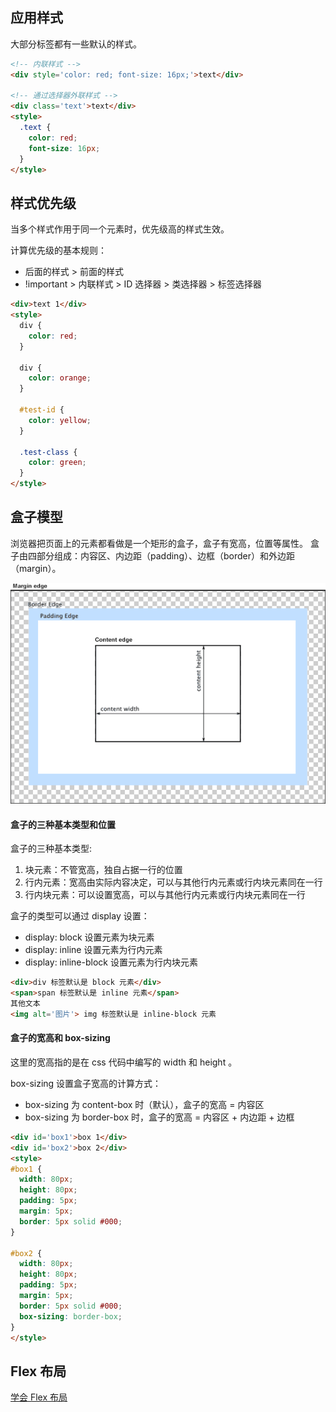 ## 应用样式

大部分标签都有一些默认的样式。

```html
<!-- 内联样式 -->
<div style='color: red; font-size: 16px;'>text</div>

<!-- 通过选择器外联样式 -->
<div class='text'>text</div>
<style>
  .text {
    color: red;
    font-size: 16px;
  }
</style>
```

## 样式优先级

当多个样式作用于同一个元素时，优先级高的样式生效。

计算优先级的基本规则：
- 后面的样式 > 前面的样式
- !important > 内联样式 > ID 选择器 > 类选择器 > 标签选择器

```html
<div>text 1</div>
<style>
  div {
    color: red;
  }

  div {
    color: orange;
  }

  #test-id {
    color: yellow;
  }

  .test-class {
    color: green;
  }
</style>
```

## 盒子模型

浏览器把页面上的元素都看做是一个矩形的盒子，盒子有宽高，位置等属性。
盒子由四部分组成：内容区、内边距（padding）、边框（border）和外边距（margin）。

![CSS Box](/images/css-box.png)

#### 盒子的三种基本类型和位置

盒子的三种基本类型:
1. 块元素：不管宽高，独自占据一行的位置
2. 行内元素：宽高由实际内容决定，可以与其他行内元素或行内块元素同在一行
3. 行内块元素：可以设置宽高，可以与其他行内元素或行内块元素同在一行

盒子的类型可以通过 display 设置：
- display: block 设置元素为块元素
- display: inline 设置元素为行内元素
- display: inline-block 设置元素为行内块元素

```html
<div>div 标签默认是 block 元素</div>
<span>span 标签默认是 inline 元素</span>
其他文本
<img alt='图片'> img 标签默认是 inline-block 元素
```

#### 盒子的宽高和 box-sizing

这里的宽高指的是在 css 代码中编写的 width 和 height 。

box-sizing 设置盒子宽高的计算方式：
- box-sizing 为 content-box 时（默认），盒子的宽高 = 内容区
- box-sizing 为 border-box 时，盒子的宽高 = 内容区 + 内边距 + 边框

```html
<div id='box1'>box 1</div>
<div id='box2'>box 2</div>
<style>
#box1 {
  width: 80px;
  height: 80px;
  padding: 5px;
  margin: 5px;
  border: 5px solid #000;
}

#box2 {
  width: 80px;
  height: 80px;
  padding: 5px;
  margin: 5px;
  border: 5px solid #000;
  box-sizing: border-box;
}
</style>
```

## Flex 布局

[学会 Flex 布局](https://zhuanlan.zhihu.com/p/25303493)

